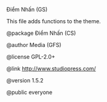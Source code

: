 Điểm Nhấn (GS)

This file adds functions to the theme.

@package Điểm Nhấn (CS)

@author Media (GFS)

@license GPL-2.0+

@link http://www.studiopress.com/

@version 1.5.2

@public everyone
